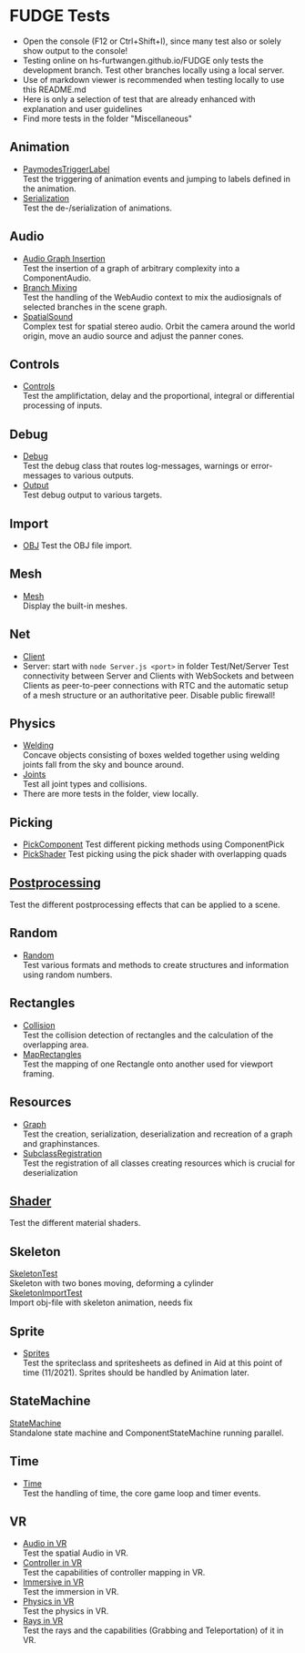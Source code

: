 # FUDGE Tests

- Open the console (F12 or Ctrl+Shift+I), since many test also or solely show output to the console!
- Testing online on hs-furtwangen.github.io/FUDGE only tests the development branch. Test other branches locally using a local server.
- Use of markdown viewer is recommended when testing locally to use this README.md
- Here is only a selection of test that are already enhanced with explanation and user guidelines
- Find more tests in the folder "Miscellaneous"

## Animation

- [PaymodesTriggerLabel](Animation/PlaymodesTriggerLabel/Test.html)  
  Test the triggering of animation events and jumping to labels defined in the animation.
- [Serialization](Animation/Serialization/Test.html)  
  Test the de-/serialization of animations.

## Audio

- [Audio Graph Insertion](Audio/GraphInsertion/Test.html)  
  Test the insertion of a graph of arbitrary complexity into a ComponentAudio.
- [Branch Mixing](Audio/BranchMix/Test.html)  
  Test the handling of the WebAudio context to mix the audiosignals of selected branches in the scene graph.
- [SpatialSound](Audio/SpatialSound/Test.html)  
  Complex test for spatial stereo audio. Orbit the camera around the world origin, move an audio source and adjust the panner cones.

## Controls

- [Controls](Controls/Test.html)  
  Test the amplifictation, delay and the proportional, integral or differential processing of inputs.

## Debug

- [Debug](Debug/Test.html)  
  Test the debug class that routes log-messages, warnings or error-messages to various outputs.
- [Output](Debug/ScreenToRayToScreen/Test.html)  
  Test debug output to various targets.

## Import

- [OBJ](Import/OBJ)
  Test the OBJ file import.

## Mesh

- [Mesh](Mesh/Test.html)  
  Display the built-in meshes.

## Net

- [Client](Net/Client/index.html)
- Server: start with `node Server.js <port>` in folder Test/Net/Server
  Test connectivity between Server and Clients with WebSockets and between Clients as peer-to-peer connections with RTC and the automatic setup of a mesh structure or an authoritative peer. Disable public firewall!

## Physics

- [Welding](Physics/Convex_ChairTest/FudgePhysics_ConvexWelding.html)  
  Concave objects consisting of boxes welded together using welding joints fall from the sky and bounce around.
- [Joints](Physics/Phase2_Joints/Main.html)  
  Test all joint types and collisions.
- There are more tests in the folder, view locally.

## Picking

- [PickComponent](Picking/PickComponent/MeshZoo.html)
  Test different picking methods using ComponentPick
- [PickShader](Picking/PickShader/Picking.html)
  Test picking using the pick shader with overlapping quads

## [Postprocessing](Postprocessing)
Test the different postprocessing effects that can be applied to a scene.

## Random

- [Random](Random/Test.html)  
  Test various formats and methods to create structures and information using random numbers.

## Rectangles

- [Collision](Rectangles/Collision/Test.html)  
  Test the collision detection of rectangles and the calculation of the overlapping area.
- [MapRectangles](Rectangles/MapRectangles/Test.html)  
  Test the mapping of one Rectangle onto another used for viewport framing.

## Resources

- [Graph](Resources/Graph/Test.html)  
  Test the creation, serialization, deserialization and recreation of a graph and graphinstances.
- [SubclassRegistration](Resources/SubclassRegistration/Test.html)  
  Test the registration of all classes creating resources which is crucial for deserialization

## [Shader](Shader)
Test the different material shaders.

## Skeleton

[SkeletonTest](Skeleton/SkeletonTest.html)  
Skeleton with two bones moving, deforming a cylinder  
[SkeletonImportTest](Skeleton/SkeletonImportTest.html)  
Import obj-file with skeleton animation, needs fix

## Sprite

- [Sprites](Sprite/Test.html)  
  Test the spriteclass and spritesheets as defined in Aid at this point of time (11/2021). Sprites should be handled by Animation later.

## StateMachine

[StateMachine](StateMachine/Test.html)  
Standalone state machine and ComponentStateMachine running parallel.

## Time

- [Time](Time/Test.html)  
  Test the handling of time, the core game loop and timer events.

## VR

- [Audio in VR](VR/Audio/AudioTest.html)  
  Test the spatial Audio in VR.
- [Controller in VR](VR/Controller/ControllerTest.html)  
  Test the capabilities of controller mapping in VR.
- [Immersive in VR](VR/Immersive/ImmersiveTest.html)  
  Test the immersion in VR.
- [Physics in VR](VR/Physics/PhysicsTest.html)  
  Test the physics in VR.
- [Rays in VR](VR/Rays/RayTest.html)  
  Test the rays and the capabilities (Grabbing and Teleportation) of it in VR.